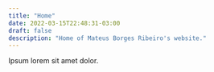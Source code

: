 ```yaml
---
title: "Home"
date: 2022-03-15T22:48:31-03:00
draft: false
description: "Home of Mateus Borges Ribeiro's website."
---
```


Ipsum lorem sit amet dolor.
